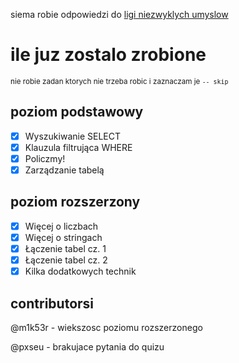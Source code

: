 siema robie odpowiedzi do [ligi niezwyklych umyslow](https://www.lnu.org.pl/)

# ile juz zostalo zrobione

<sup>nie robie zadan ktorych nie trzeba robic i zaznaczam je `-- skip`</sup>

## poziom podstawowy

- [x] Wyszukiwanie SELECT
- [x] Klauzula filtrująca WHERE
- [x] Policzmy!
- [x] Zarządzanie tabelą

## poziom rozszerzony

- [x] Więcej o liczbach
- [x] Więcej o stringach
- [x] Łączenie tabel cz. 1
- [x] Łączenie tabel cz. 2
- [x] Kilka dodatkowych technik

## contributorsi

@m1k53r - wiekszosc poziomu rozszerzonego


@pxseu - brakujace pytania do quizu
